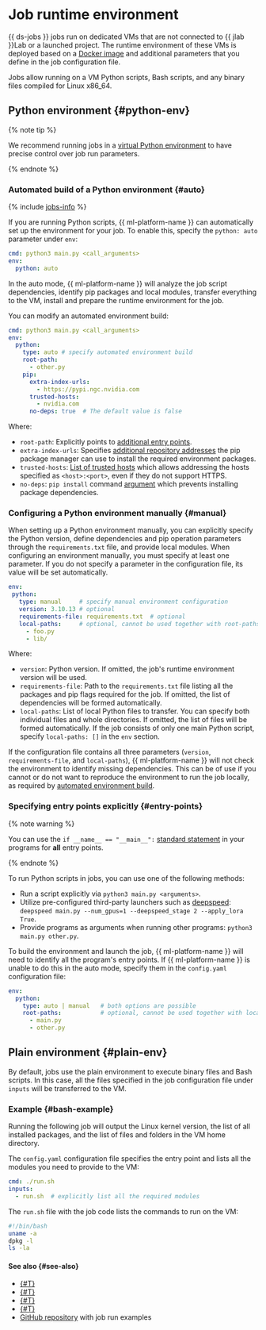 # Job runtime environment

{{ ds-jobs }} jobs run on dedicated VMs that are not connected to {{ jlab }}Lab or a launched project. The runtime environment of these VMs is deployed based on a [Docker image](docker.md) and additional parameters that you define in the job configuration file.

Jobs allow running on a VM Python scripts, Bash scripts, and any binary files compiled for Linux x86_64.

## Python environment {#python-env}

{% note tip %}

We recommend running jobs in a [virtual Python environment](https://docs.python.org/3.10/library/venv.html) to have precise control over job run parameters.

{% endnote %}

### Automated build of a Python environment {#auto}

{% include [jobs-info](../../../_includes/datasphere/jobs-environment.md) %}

If you are running Python scripts, {{ ml-platform-name }} can automatically set up the environment for your job. To enable this, specify the `python: auto` parameter under `env`:

```yaml
cmd: python3 main.py <call_arguments>
env:
  python: auto
```

In the auto mode, {{ ml-platform-name }} will analyze the job script dependencies, identify pip packages and local modules, transfer everything to the VM, install and prepare the runtime environment for the job.

You can modify an automated environment build:

```yaml
cmd: python3 main.py <call_arguments>
env:
  python:
    type: auto # specify automated environment build
    root-path:
      - other.py
    pip:
      extra-index-urls:
        - https://pypi.ngc.nvidia.com
      trusted-hosts:
        - nvidia.com
      no-deps: true  # The default value is false
```

Where:

* `root-path`: Explicitly points to [additional entry points](#entry-points).
* `extra-index-urls`: Specifies [additional repository addresses](https://pip.pypa.io/en/stable/cli/pip_install/#install-extra-index-url) the pip package manager can use to install the required environment packages.
* `trusted-hosts`: [List of trusted hosts](https://pip.pypa.io/en/stable/cli/pip/#cmdoption-trusted-host) which allows addressing the hosts specified as `<host>:<port>`, even if they do not support HTTPS.
* `no-deps`: `pip install` command [argument](https://pip.pypa.io/en/stable/cli/pip_install/#cmdoption-no-deps) which prevents installing package dependencies.

### Configuring a Python environment manually {#manual}

When setting up a Python environment manually, you can explicitly specify the Python version, define dependencies and pip operation parameters through the `requirements.txt` file, and provide local modules. When configuring an environment manually, you must specify at least one parameter. If you do not specify a parameter in the configuration file, its value will be set automatically.

```yaml
env:
 python:
   type: manual     # specify manual environment configuration
   version: 3.10.13 # optional
   requirements-file: requirements.txt  # optional
   local-paths:     # optional, cannot be used together with root-paths
     - foo.py
     - lib/
```

Where:

* `version`: Python version. If omitted, the job's runtime environment version will be used.
* `requirements-file`: Path to the `requirements.txt` file listing all the packages and pip flags required for the job. If omitted, the list of dependencies will be formed automatically.
* `local-paths`: List of local Python files to transfer. You can specify both individual files and whole directories. If omitted, the list of files will be formed automatically.
   If the job consists of only one main Python script, specify `local-paths: []` in the `env` section.

If the configuration file contains all three parameters (`version`, `requirements-file`, and `local-paths`), {{ ml-platform-name }} will not check the environment to identify missing dependencies. This can be of use if you cannot or do not want to reproduce the environment to run the job locally, as required by [automated environment build](#auto).

### Specifying entry points explicitly {#entry-points}

{% note warning %}

You can use the `if __name__ == "__main__":` [standard statement](https://docs.python.org/3/library/__main__.html) in your programs for **all** entry points.

{% endnote %}

To run Python scripts in jobs, you can use one of the following methods:
* Run a script explicitly via `python3 main.py <arguments>`.
* Utilize pre-configured third-party launchers such as [deepspeed](https://pypi.org/project/deepspeed/): `deepspeed main.py --num_gpus=1 --deepspeed_stage 2 --apply_lora True`.
* Provide programs as arguments when running other programs: `python3 main.py other.py`.

To build the environment and launch the job, {{ ml-platform-name }} will need to identify all the program's entry points. If {{ ml-platform-name }} is unable to do this in the auto mode, specify them in the `config.yaml` configuration file:

```yaml
env:
  python:
    type: auto | manual   # both options are possible
    root-paths:           # optional, cannot be used together with local-paths
      - main.py
      - other.py
```

## Plain environment {#plain-env}

By default, jobs use the plain environment to execute binary files and Bash scripts. In this case, all the files specified in the job configuration file under `inputs` will be transferred to the VM.

### Example {#bash-example}

Running the following job will output the Linux kernel version, the list of all installed packages, and the list of files and folders in the VM home directory.

The `config.yaml` configuration file specifies the entry point and lists all the modules you need to provide to the VM:

```yaml
cmd: ./run.sh
inputs:
  - run.sh  # explicitly list all the required modules
```

The `run.sh` file with the job code lists the commands to run on the VM:

```bash
#!/bin/bash
uname -a
dpkg -l
ls -la
```


#### See also {#see-also}

* [{#T}](index.md)
* [{#T}](cli.md)
* [{#T}](docker.md)
* [{#T}](../../operations/projects/work-with-jobs.md)
* [GitHub repository](https://github.com/yandex-cloud-examples/yc-datasphere-jobs-examples) with job run examples